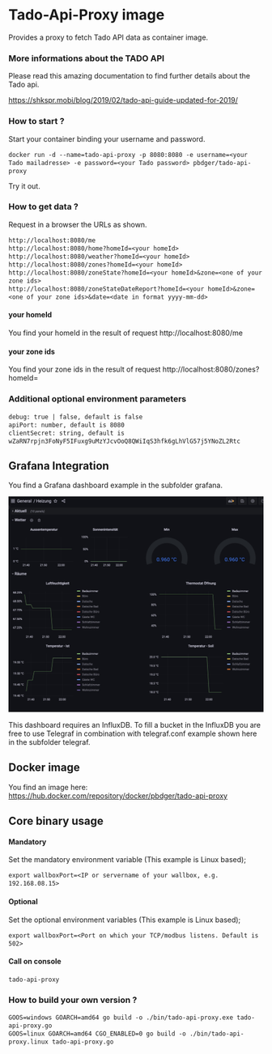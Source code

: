 # Tado-Api-Proxy image
Provides a proxy to fetch Tado API data as container image.

### More informations about the TADO API
Please read this amazing documentation to find further details about the Tado api.

https://shkspr.mobi/blog/2019/02/tado-api-guide-updated-for-2019/
### How to start ?
Start your container binding your username and password.
```
docker run -d --name=tado-api-proxy -p 8080:8080 -e username=<your Tado mailadresse> -e password=<your Tado password> pbdger/tado-api-proxy
```
Try it out.

### How to get data ?

Request in a browser the URLs as shown.

```
http://localhost:8080/me
http://localhost:8080/home?homeId=<your homeId>
http://localhost:8080/weather?homeId=<your homeId>
http://localhost:8080/zones?homeId=<your homeId>
http://localhost:8080/zoneState?homeId=<your homeId>&zone=<one of your zone ids>
http://localhost:8080/zoneStateDateReport?homeId=<your homeId>&zone=<one of your zone ids>&date=<date in format yyyy-mm-dd>
```
#### your homeId
You find your homeId in the result of request http://localhost:8080/me

#### your zone ids
You find your zone ids in the result of request http://localhost:8080/zones?homeId=<your homeId>

### Additional optional environment parameters

```
debug: true | false, default is false
apiPort: number, default is 8080
clientSecret: string, default is wZaRN7rpjn3FoNyF5IFuxg9uMzYJcvOoQ8QWiIqS3hfk6gLhVlG57j5YNoZL2Rtc
```

## Grafana Integration
You find a Grafana dashboard example in the subfolder grafana.

![alt text](./grafana/dashboard1.jpg)

This dashboard requires an InfluxDB. To fill a bucket in the InfluxDB you are free to
use Telegraf in combination with telegraf.conf example shown here in the subfolder telegraf.

## Docker image
You find an image here: https://hub.docker.com/repository/docker/pbdger/tado-api-proxy


## Core binary usage

#### Mandatory
Set the mandatory environment variable (This example is Linux based);

```
export wallboxPort=<IP or servername of your wallbox, e.g. 192.168.08.15>
```

#### Optional
Set the optional environment variables (This example is Linux based);

```
export wallboxPort=<Port on which your TCP/modbus listens. Default is 502>
```

#### Call on console
```
tado-api-proxy
```



### How to build your own version ?

```
GOOS=windows GOARCH=amd64 go build -o ./bin/tado-api-proxy.exe tado-api-proxy.go
GOOS=linux GOARCH=amd64 CGO_ENABLED=0 go build -o ./bin/tado-api-proxy.linux tado-api-proxy.go
```
